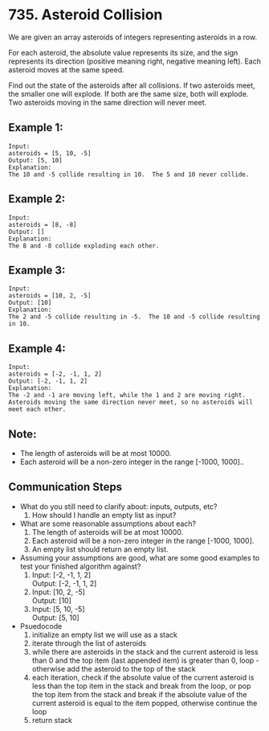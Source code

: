 # 735. Asteroid Collision
We are given an array asteroids of integers representing asteroids in a row.

For each asteroid, the absolute value represents its size, and the sign represents its direction (positive meaning right, negative meaning left). Each asteroid moves at the same speed.

Find out the state of the asteroids after all collisions. If two asteroids meet, the smaller one will explode. If both are the same size, both will explode. Two asteroids moving in the same direction will never meet.

## Example 1:
```
Input: 
asteroids = [5, 10, -5]
Output: [5, 10]
Explanation: 
The 10 and -5 collide resulting in 10.  The 5 and 10 never collide.
```

## Example 2:
```
Input: 
asteroids = [8, -8]
Output: []
Explanation: 
The 8 and -8 collide exploding each other.
```

## Example 3:
```
Input: 
asteroids = [10, 2, -5]
Output: [10]
Explanation: 
The 2 and -5 collide resulting in -5.  The 10 and -5 collide resulting in 10.
```

## Example 4:
```
Input: 
asteroids = [-2, -1, 1, 2]
Output: [-2, -1, 1, 2]
Explanation: 
The -2 and -1 are moving left, while the 1 and 2 are moving right.
Asteroids moving the same direction never meet, so no asteroids will meet each other.
```

## Note:
- The length of asteroids will be at most 10000.
- Each asteroid will be a non-zero integer in the range [-1000, 1000]..

## Communication Steps
* What do you still need to clarify about: inputs, outputs, etc?
    1. How should I handle an empty list as input?
* What are some reasonable assumptions about each?
    1. The length of asteroids will be at most 10000. 
    2. Each asteroid will be a non-zero integer in the range [-1000, 1000].
    3. An empty list should return an empty list.
* Assuming your assumptions are good, what are some good examples to test your finished algorithm against?
    1. Input: [-2, -1, 1, 2]  
       Output: [-2, -1, 1, 2]
    2. Input: [10, 2, -5]  
       Output: [10]
    3. Input: [5, 10, -5]  
       Output: [5, 10]
* Psuedocode
    1. initialize an empty list we will use as a stack
    2. iterate through the list of asteroids
    3. while there are asteroids in the stack and the current asteroid is less than 0 and the top item (last appended item) is greater than 0, loop - otherwise add the asteroid to the top of the stack
    4. each iteration, check if the absolute value of the current asteroid is less than the top item in the stack and break from the loop, or pop the top item from the stack and break if the absolute value of the current asteroid is equal to the item popped, otherwise continue the loop
    5. return stack